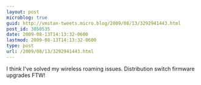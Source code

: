 ```yaml
---
layout: post
microblog: true
guid: http://vmstan-tweets.micro.blog/2009/08/13/3292941443.html
post_id: 3050535
date: 2009-08-13T14:13:32-0600
lastmod: 2009-08-13T14:13:32-0600
type: post
url: /2009/08/13/3292941443.html
---
```

I think I've solved my wireless roaming issues. Distribution switch firmware upgrades FTW!
